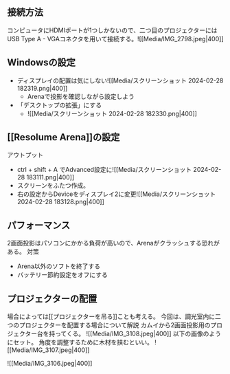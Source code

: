 ## 接続方法
コンピュータにHDMIポートが1つしかないので、二つ目のプロジェクターにはUSB Type A - VGAコネクタを用いて接続する。![[Media/IMG_2798.jpeg|400]]

## Windowsの設定
- ディスプレイの配置は気にしない![[Media/スクリーンショット 2024-02-28 182319.png|400]]
	- Arenaで投影を確認しながら設定しよう
- 「デスクトップの拡張」にする
	- ![[Media/スクリーンショット 2024-02-28 182330.png|400]]



## [[Resolume Arena]]の設定
アウトプット
- ctrl + shift + A でAdvanced設定に![[Media/スクリーンショット 2024-02-28 183111.png|400]]
- スクリーンをふたつ作成。
- 右の設定からDeviceをディスプレイ2に変更![[Media/スクリーンショット 2024-02-28 183128.png|400]]

## パフォーマンス
2画面投影はパソコンにかかる負荷が高いので、Arenaがクラッシュする恐れがある。
対策
- Arena以外のソフトを終了する
- バッテリー節約設定をオフにする

## プロジェクターの配置
場合によっては[[プロジェクターを吊る]]ことも考える。
今回は、調光室内に二つのプロジェクターを配置する場合について解説
カムイから2画面投影用のプロジェクター台を持ってくる。
![[Media/IMG_3108.jpeg|400]]
以下の画像のようにセット。
角度を調整するために木材を挟むといい。
![[Media/IMG_3107.jpeg|400]]

![[Media/IMG_3106.jpeg|400]]